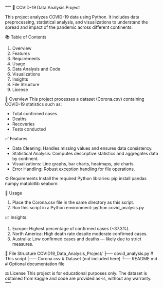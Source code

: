 """
🦠 COVID-19 Data Analysis Project

This project analyzes COVID-19 data using Python. It includes data preprocessing, statistical analysis, and visualizations
to understand the spread and impact of the pandemic across different continents.

📚 Table of Contents
1. Overview
2. Features
3. Requirements
4. Usage
5. Data Analysis and Code
6. Visualizations
7. Insights
8. File Structure
9. License

📝 Overview
This project processes a dataset (Corona.csv) containing COVID-19 statistics such as:
- Total confirmed cases
- Deaths
- Recoveries
- Tests conducted

✅ Features
- Data Cleaning: Handles missing values and ensures data consistency.
- Statistical Analysis: Computes descriptive statistics and aggregates data by continent.
- Visualizations: Line graphs, bar charts, heatmaps, pie charts.
- Error Handling: Robust exception handling for file operations.

⚙️ Requirements
Install the required Python libraries:
    pip install pandas numpy matplotlib seaborn

🚀 Usage
1. Place the Corona.csv file in the same directory as this script.
2. Run this script in a Python environment:
    python covid_analysis.py

📈 Insights
1. Europe: Highest percentage of confirmed cases (~37.3%).
2. North America: High death rate despite moderate confirmed cases.
3. Australia: Low confirmed cases and deaths — likely due to strict measures.

📁 File Structure
COVID19_Data_Analysis_Project/
├── covid_analysis.py   # This script
├── Corona.csv          # Dataset (not included here)
└── README.md           # Optional documentation file

⚖️ License
This project is for educational purposes only. The dataset is obtained from kaggle and code are provided as-is, without any warranty.
"""
